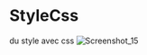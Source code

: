 # StyleCss
du style avec css
![Screenshot_15](https://user-images.githubusercontent.com/70175062/114282270-28a01c00-9a43-11eb-8af9-29d96f182d34.png)

